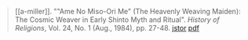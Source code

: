 > [[a-miller]]. ""Ame No Miso-Ori Me" (The Heavenly Weaving Maiden): The Cosmic Weaver in Early Shinto Myth and Ritual". *History of Religions*, Vol. 24, No. 1 (Aug., 1984), pp. 27-48.  [jstor](https://www.jstor.org/stable/1062345) [pdf](a/a-miller1984.pdf)